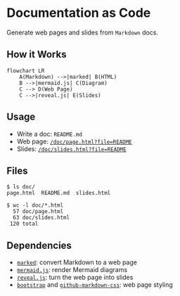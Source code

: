 # Documentation as Code

Generate web pages and slides from `Markdown` docs.


## How it Works

```mermaid
flowchart LR
    A(Markdown) -->|marked| B(HTML)
    B -->|mermaid.js| C(Diagram)
    C --> D(Web Page)
    C -->|reveal.js| E(Slides)
```


## Usage

- Write a doc: `README.md`
- Web page: [`/doc/page.html?file=README`](https://onenow.life/doc/page.html?file=README)
- Slides: [`/doc/slides.html?file=README`](https://onenow.life/doc/slides.html?file=README)


## Files

```console
$ ls doc/
page.html  README.md  slides.html

$ wc -l doc/*.html
  57 doc/page.html
  63 doc/slides.html
 120 total
```


## Dependencies

- [`marked`](https://marked.js.org/): convert Markdown to a web page
- [`mermaid.js`](https://mermaid.js.org/): render Mermaid diagrams
- [`reveal.js`](https://revealjs.com/): turn the web page into slides
- [`bootstrap`](https://getbootstrap.com/) and [`github-markdown-css`](https://github.com/sindresorhus/github-markdown-css): web page styling
